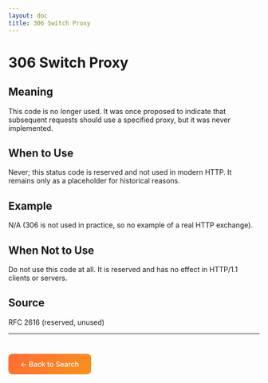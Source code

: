 ```yaml
---
layout: doc
title: 306 Switch Proxy
---
```


# 306 Switch Proxy

## Meaning

This code is no longer used. It was once proposed to indicate that subsequent requests should use a specified proxy, but it was never implemented.

## When to Use

Never; this status code is reserved and not used in modern HTTP. It remains only as a placeholder for historical reasons.

## Example

N/A (306 is not used in practice, so no example of a real HTTP exchange).

## When Not to Use

Do not use this code at all. It is reserved and has no effect in HTTP/1.1 clients or servers.

## Source

RFC 2616 (reserved, unused)

---

<div style="margin-top: 40px;">
  <a href="/" style="display: inline-block; padding: 12px 24px; background: linear-gradient(135deg, #ff6b35, #f7931e); color: white; text-decoration: none; border-radius: 8px; font-weight: 500;">← Back to Search</a>
</div>
